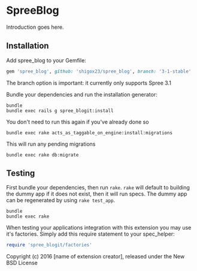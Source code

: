 SpreeBlog
===========

Introduction goes here.

Installation
------------

Add spree_blog to your Gemfile:

```ruby
gem 'spree_blog', github: 'shigox23/spree_blog', branch: '3-1-stable'
```
The branch option is important: it currently only supports Spree 3.1


Bundle your dependencies and run the installation generator:

```shell
bundle
bundle exec rails g spree_blogit:install
```


You don't need to run this again if you've already done so
```shell
bundle exec rake acts_as_taggable_on_engine:install:migrations
```

This will run any pending migrations
```shell
bundle exec rake db:migrate
```

Testing
-------

First bundle your dependencies, then run `rake`. `rake` will default to building the dummy app if it does not exist, then it will run specs. The dummy app can be regenerated by using `rake test_app`.

```shell
bundle
bundle exec rake
```

When testing your applications integration with this extension you may use it's factories.
Simply add this require statement to your spec_helper:

```ruby
require 'spree_blogit/factories'
```

Copyright (c) 2016 [name of extension creator], released under the New BSD License
